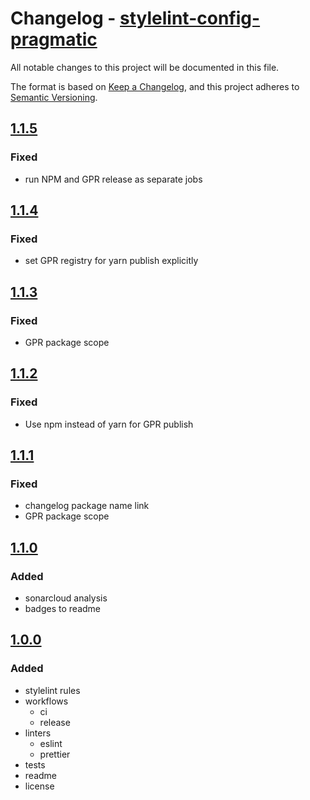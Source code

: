 # Changelog - [stylelint-config-pragmatic]

All notable changes to this project will be documented in this file.

The format is based on [Keep a Changelog](https://keepachangelog.com/en/1.0.0/),
and this project adheres to [Semantic Versioning](https://semver.org/spec/v2.0.0.html).

## [1.1.5]

### Fixed

- run NPM and GPR release as separate jobs

## [1.1.4]

### Fixed

- set GPR registry for yarn publish explicitly

## [1.1.3]

### Fixed

- GPR package scope

## [1.1.2]

### Fixed

- Use npm instead of yarn for GPR publish

## [1.1.1]

### Fixed

- changelog package name link
- GPR package scope

## [1.1.0]

### Added

- sonarcloud analysis
- badges to readme

## [1.0.0]

### Added

- stylelint rules
- workflows
  - ci
  - release
- linters
  - eslint
  - prettier
- tests
- readme
- license

[stylelint-config-pragmatic]: https://github.com/pvds/stylelint-config-pragmatic
[1.0.0]: https://github.com/pvds/stylelint-config-pragmatic/tree/1.0.0
[1.1.0]: https://github.com/pvds/stylelint-config-pragmatic/tree/1.1.0
[1.1.1]: https://github.com/pvds/stylelint-config-pragmatic/tree/1.1.1
[1.1.2]: https://github.com/pvds/stylelint-config-pragmatic/tree/1.1.2
[1.1.3]: https://github.com/pvds/stylelint-config-pragmatic/tree/1.1.3
[1.1.4]: https://github.com/pvds/stylelint-config-pragmatic/tree/1.1.4
[1.1.5]: https://github.com/pvds/stylelint-config-pragmatic/tree/1.1.5
